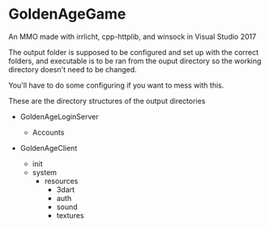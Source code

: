 # GoldenAgeGame
An MMO made with irrlicht, cpp-httplib, and winsock in Visual Studio 2017

The output folder is supposed to be configured and set up with the correct folders, and executable is to be ran from the ouput
directory so the working directory doesn't need to be changed.

You'll have to do some configuring if you want to mess with this.

These are the directory structures of the output directories

- GoldenAgeLoginServer
  - Accounts
  
- GoldenAgeClient
  - init
  - system
    - resources
      - 3dart
      - auth
      - sound
      - textures
      
